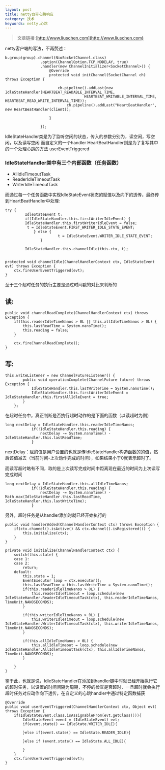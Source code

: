 ```yaml
---
layout: post
title: netty自带心跳响应
category: 技术
keywords: netty,心跳
---
```


>文章链接:[http://www.liuschen.com](http://www.liuschen.com)

netty客户端的写法，不再赘述：

	b.group(group).channel(NioSocketChannel.class)
					.option(ChannelOption.TCP_NODELAY, true)
					.handler(new ChannelInitializer<SocketChannel>() {
						@Override
						protected void initChannel(SocketChannel ch) throws Exception {
							
							ch.pipeline().addLast(new IdleStateHandler(HEARTBEAT_READABLE_INTERVAL_TIME,
										HEARTBEAT_WRITABLE_INTERVAL_TIME, HEARTBEAT_READ_WRITE_INTERVAL_TIME));
								ch.pipeline().addLast("HeartBeatHandler", new HeartBeatHandler(client));

						}

					});


IdleStateHandler类是为了监听空闲的状态，传入的参数分别为，读空闲，写空闲，以及读写空闲
而自定义的一个handler HeartBeatHandler则是为了复写其中的一个处理心跳的方法 userEventTriggered

### IdleStateHandler类中有三个内部函数（任务函数）

* AllIdleTimeoutTask
* ReaderIdleTimeoutTask
* WriterIdleTimeoutTask

而通过每一个任务函数中实现IdleStateEvent状态的赋值以及向下的透传，最终传到HeartBeatHandler中处理:



	try {
             IdleStateEvent t;
             if(IdleStateHandler.this.firstWriterIdleEvent) {
             IdleStateHandler.this.firstWriterIdleEvent = false;
              t = IdleStateEvent.FIRST_WRITER_IDLE_STATE_EVENT;
                 } else {
                            t = IdleStateEvent.WRITER_IDLE_STATE_EVENT;
                    }

             IdleStateHandler.this.channelIdle(this.ctx, t);


	protected void channelIdle(ChannelHandlerContext ctx, IdleStateEvent evt) throws Exception {
        ctx.fireUserEventTriggered(evt);
    }


至于三个超时任务的执行主要是通过时间戳的对比来判断的

## 读:

	public void channelReadComplete(ChannelHandlerContext ctx) throws Exception {
        if(this.readerIdleTimeNanos > 0L || this.allIdleTimeNanos > 0L) {
            this.lastReadTime = System.nanoTime();
            this.reading = false;
        }

        ctx.fireChannelReadComplete();
    }

## 写:

	this.writeListener = new ChannelFutureListener() {
            public void operationComplete(ChannelFuture future) throws Exception {
                IdleStateHandler.this.lastWriteTime = System.nanoTime();
                IdleStateHandler.this.firstWriterIdleEvent = IdleStateHandler.this.firstAllIdleEvent = true;
            }
        };


在超时任务中，真正判断是否执行超时动作的是下面的函数（以读超时为例）

	long nextDelay = IdleStateHandler.this.readerIdleTimeNanos;
                if(!IdleStateHandler.this.reading) {
                    nextDelay -= System.nanoTime() - IdleStateHandler.this.lastReadTime;
                }

nextDelay：赋的值是用户设置的也就是传IdleStateHandler构造函数的的值，然后该值减去（当前时间-上次动作完成的时间），如果结果小于0就表示超时了。

而读写超时略有不同，取的是上次读写完成时间中距离现在最近的时间为上次读写完成时间

	long nextDelay = IdleStateHandler.this.allIdleTimeNanos;
                if(!IdleStateHandler.this.reading) {
                    nextDelay -= System.nanoTime() - Math.max(IdleStateHandler.this.lastReadTime, IdleStateHandler.this.lastWriteTime);
                }

另外，超时任务是从handler添加时就已经开始执行的

	public void handlerAdded(ChannelHandlerContext ctx) throws Exception {
        if(ctx.channel().isActive() && ctx.channel().isRegistered()) {
            this.initialize(ctx);
        }
    }

	private void initialize(ChannelHandlerContext ctx) {
        switch(this.state) {
        case 1:
        case 2:
            return;
        default:
            this.state = 1;
            EventExecutor loop = ctx.executor();
            this.lastReadTime = this.lastWriteTime = System.nanoTime();
            if(this.readerIdleTimeNanos > 0L) {
                this.readerIdleTimeout = loop.schedule(new IdleStateHandler.ReaderIdleTimeoutTask(ctx), this.readerIdleTimeNanos, TimeUnit.NANOSECONDS);
            }

            if(this.writerIdleTimeNanos > 0L) {
                this.writerIdleTimeout = loop.schedule(new IdleStateHandler.WriterIdleTimeoutTask(ctx), this.writerIdleTimeNanos, TimeUnit.NANOSECONDS);
            }

            if(this.allIdleTimeNanos > 0L) {
                this.allIdleTimeout = loop.schedule(new IdleStateHandler.AllIdleTimeoutTask(ctx), this.allIdleTimeNanos, TimeUnit.NANOSECONDS);
            }

        }
    }


鉴于此，也就是说，IdleStateHandler在添加到handler链中时就已经开始执行它的超时任务，以设置的时间间隔为周期，不停的检查是否超时，一旦超时就会执行超时任务对应动作向下透传，在自定义的心跳handler中通过特定函数捕获

	@Override
	public void userEventTriggered(ChannelHandlerContext ctx, Object evt) throws Exception {
		if(IdleStateEvent.class.isAssignableFrom(evt.getClass())){
			IdleStateEvent event = (IdleStateEvent) evt;
			if(event.state() == IdleState.WRITER_IDLE){

			}else if(event.state() == IdleState.READER_IDLE){

			}else if (event.state() == IdleState.ALL_IDLE){
				
			}
		}
		ctx.fireUserEventTriggered(evt);
	}

